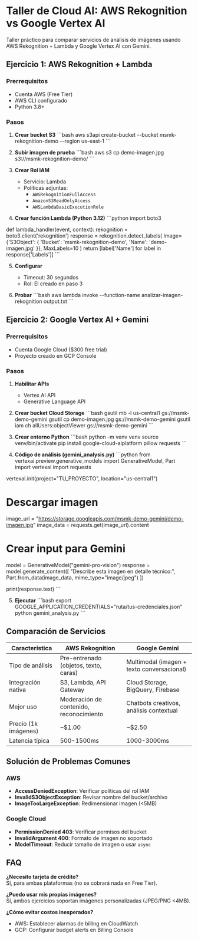 # Taller de Cloud AI: AWS Rekognition vs Google Vertex AI

Taller práctico para comparar servicios de análisis de imágenes usando AWS Rekognition + Lambda y Google Vertex AI con Gemini.

## Ejercicio 1: AWS Rekognition + Lambda

### Prerrequisitos
- Cuenta AWS (Free Tier)
- AWS CLI configurado
- Python 3.8+

### Pasos

1. **Crear bucket S3**
\```bash
aws s3api create-bucket --bucket msmk-rekognition-demo --region us-east-1
\```

2. **Subir imagen de prueba**
\```bash
aws s3 cp demo-imagen.jpg s3://msmk-rekognition-demo/
\```

3. **Crear Rol IAM**
   - Servicio: Lambda
   - Políticas adjuntas:
     - `AWSRekognitionFullAccess`
     - `AmazonS3ReadOnlyAccess`
     - `AWSLambdaBasicExecutionRole`

4. **Crear función Lambda (Python 3.12)**
\```python
import boto3

def lambda_handler(event, context):
    rekognition = boto3.client('rekognition')
    response = rekognition.detect_labels(
        Image={'S3Object': {
            'Bucket': 'msmk-rekognition-demo',
            'Name': 'demo-imagen.jpg'
        }},
        MaxLabels=10
    )
    return [label['Name'] for label in response['Labels']]
\```

5. **Configurar**
   - Timeout: 30 segundos
   - Rol: El creado en paso 3

6. **Probar**
\```bash
aws lambda invoke --function-name analizar-imagen-rekognition output.txt
\```

## Ejercicio 2: Google Vertex AI + Gemini

### Prerrequisitos
- Cuenta Google Cloud ($300 free trial)
- Proyecto creado en GCP Console

### Pasos

1. **Habilitar APIs**
   - Vertex AI API
   - Generative Language API

2. **Crear bucket Cloud Storage**
\```bash
gsutil mb -l us-central1 gs://msmk-demo-gemini
gsutil cp demo-imagen.jpg gs://msmk-demo-gemini
gsutil iam ch allUsers:objectViewer gs://msmk-demo-gemini
\```

3. **Crear entorno Python**
\```bash
python -m venv venv
source venv/bin/activate
pip install google-cloud-aiplatform pillow requests
\```

4. **Código de análisis (gemini_analysis.py)**
\```python
from vertexai.preview.generative_models import GenerativeModel, Part
import vertexai
import requests

vertexai.init(project="TU_PROYECTO", location="us-central1")

# Descargar imagen
image_url = "https://storage.googleapis.com/msmk-demo-gemini/demo-imagen.jpg"
image_data = requests.get(image_url).content

# Crear input para Gemini
model = GenerativeModel("gemini-pro-vision")
response = model.generate_content([
    "Describe esta imagen en detalle técnico:",
    Part.from_data(image_data, mime_type="image/jpeg")
])

print(response.text)
\```

5. **Ejecutar**
\```bash
export GOOGLE_APPLICATION_CREDENTIALS="ruta/tus-credenciales.json"
python gemini_analysis.py
\```

## Comparación de Servicios

| Característica          | AWS Rekognition                          | Google Gemini                          |
|-------------------------|------------------------------------------|----------------------------------------|
| Tipo de análisis         | Pre-entrenado (objetos, texto, caras)    | Multimodal (imagen + texto conversacional) |
| Integración nativa      | S3, Lambda, API Gateway                  | Cloud Storage, BigQuery, Firebase      |
| Mejor uso               | Moderación de contenido, reconocimiento  | Chatbots creativos, análisis contextual |
| Precio (1k imágenes)    | ~$1.00                                   | ~$2.50                                 |
| Latencia típica         | 500-1500ms                               | 1000-3000ms                            |

## Solución de Problemas Comunes

### AWS
- **AccessDeniedException**: Verificar políticas del rol IAM
- **InvalidS3ObjectException**: Revisar nombre del bucket/archivo
- **ImageTooLargeException**: Redimensionar imagen (<5MB)

### Google Cloud
- **PermissionDenied 403**: Verificar permisos del bucket
- **InvalidArgument 400**: Formato de imagen no soportado
- **ModelTimeout**: Reducir tamaño de imagen o usar `async`

## FAQ

**¿Necesito tarjeta de crédito?**  
Sí, para ambas plataformas (no se cobrará nada en Free Tier).

**¿Puedo usar mis propias imágenes?**  
Sí, ambos ejercicios soportan imágenes personalizadas (JPEG/PNG <4MB).

**¿Cómo evitar costos inesperados?**  
- AWS: Establecer alarmas de billing en CloudWatch  
- GCP: Configurar budget alerts en Billing Console
